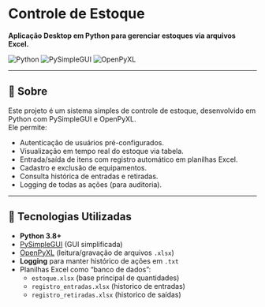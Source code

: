 # Controle de Estoque

**Aplicação Desktop em Python para gerenciar estoques via arquivos Excel.**

![Python](https://img.shields.io/badge/python-3.8%2B-blue)
![PySimpleGUI](https://img.shields.io/badge/PySimpleGUI-v4-brightgreen)
![OpenPyXL](https://img.shields.io/badge/OpenPyXL-v3-orange)

---

## 📖 Sobre

Este projeto é um sistema simples de controle de estoque, desenvolvido em Python com PySimpleGUI e OpenPyXL.  
Ele permite:
- Autenticação de usuários pré-configurados.
- Visualização em tempo real do estoque via tabela.
- Entrada/saída de itens com registro automático em planilhas Excel.
- Cadastro e exclusão de equipamentos.
- Consulta histórica de entradas e retiradas.
- Logging de todas as ações (para auditoria).

---

## 🚀 Tecnologias Utilizadas

- **Python 3.8+**
- [PySimpleGUI](https://pypi.org/project/PySimpleGUI/) (GUI simplificada)
- [OpenPyXL](https://pypi.org/project/openpyxl/) (leitura/gravação de arquivos `.xlsx`)
- **Logging** para manter histórico de ações em `.txt`
- Planilhas Excel como “banco de dados”:
  - `estoque.xlsx` (base principal de quantidades)
  - `registro_entradas.xlsx` (historico de entradas)
  - `registro_retiradas.xlsx` (historico de saídas)


